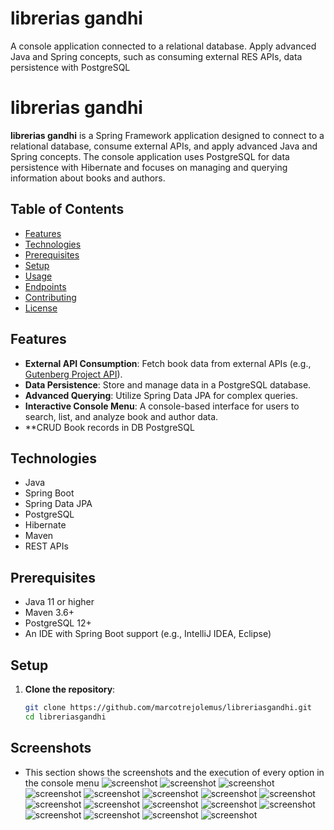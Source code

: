 # librerias gandhi
A console application connected to a relational database. Apply advanced Java and Spring concepts, such as consuming external RES APIs, data persistence with PostgreSQL
# librerias gandhi

**librerias gandhi** is a Spring Framework application designed to connect to a relational database, consume external APIs, and apply advanced Java and Spring concepts. The console application uses PostgreSQL for data persistence with Hibernate and focuses on managing and querying information about books and authors.

## Table of Contents

- [Features](#features)
- [Technologies](#technologies)
- [Prerequisites](#prerequisites)
- [Setup](#setup)
- [Usage](#usage)
- [Endpoints](#endpoints)
- [Contributing](#contributing)
- [License](#license)

## Features

- **External API Consumption**: Fetch book data from external APIs (e.g., [Gutenberg Project API](https://gutendex.com)).
- **Data Persistence**: Store and manage data in a PostgreSQL database.
- **Advanced Querying**: Utilize Spring Data JPA for complex queries.
- **Interactive Console Menu**: A console-based interface for users to search, list, and analyze book and author data.
- **CRUD Book records in DB PostgreSQL

## Technologies

- Java
- Spring Boot
- Spring Data JPA
- PostgreSQL
- Hibernate
- Maven
- REST APIs

## Prerequisites

- Java 11 or higher
- Maven 3.6+
- PostgreSQL 12+
- An IDE with Spring Boot support (e.g., IntelliJ IDEA, Eclipse)

## Setup

1. **Clone the repository**:
   ```bash
   git clone https://github.com/marcotrejolemus/libreriasgandhi.git
   cd libreriasgandhi
## Screenshots
- This section shows the screenshots and the execution of every option in the console menu
![screenshot](https://github.com/marcotrejolemus/libreriasgandhi/blob/main/assets/Screenshot_1.jpg)
![screenshot](https://github.com/marcotrejolemus/libreriasgandhi/blob/main/assets/Screenshot_2.jpg)
![screenshot](https://github.com/marcotrejolemus/libreriasgandhi/blob/main/assets/Screenshot_3.jpg)
![screenshot](https://github.com/marcotrejolemus/libreriasgandhi/blob/main/assets/Screenshot_4.jpg)
![screenshot](https://github.com/marcotrejolemus/libreriasgandhi/blob/main/assets/Screenshot_5.jpg)
![screenshot](https://github.com/marcotrejolemus/libreriasgandhi/blob/main/assets/Screenshot_6.jpg)
![screenshot](https://github.com/marcotrejolemus/libreriasgandhi/blob/main/assets/Screenshot_7.jpg)
![screenshot](https://github.com/marcotrejolemus/libreriasgandhi/blob/main/assets/Screenshot_8.jpg)
![screenshot](https://github.com/marcotrejolemus/libreriasgandhi/blob/main/assets/Screenshot_9.jpg)
![screenshot](https://github.com/marcotrejolemus/libreriasgandhi/blob/main/assets/Screenshot_10.jpg)
![screenshot](https://github.com/marcotrejolemus/libreriasgandhi/blob/main/assets/Screenshot_11.jpg)
![screenshot](https://github.com/marcotrejolemus/libreriasgandhi/blob/main/assets/Screenshot_12.jpg)
![screenshot](https://github.com/marcotrejolemus/libreriasgandhi/blob/main/assets/Screenshot_13.jpg)
![screenshot](https://github.com/marcotrejolemus/libreriasgandhi/blob/main/assets/Screenshot_14.jpg)
![screenshot](https://github.com/marcotrejolemus/libreriasgandhi/blob/main/assets/Screenshot_15.jpg)
![screenshot](https://github.com/marcotrejolemus/libreriasgandhi/blob/main/assets/Screenshot_16-PostGreSQLDBA.png)
![screenshot](https://github.com/marcotrejolemus/libreriasgandhi/blob/main/assets/Screenshot_17-RestAPIGutendex.png)
